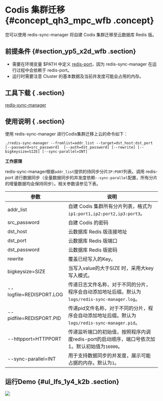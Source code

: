 # Codis 集群迁移 {#concept_qh3_mpc_wfb .concept}

您可以使用 redis-sync-manager 将自建 Codis 集群迁移至云数据库 Redis 版。

## 前提条件 {#section_yp5_x2d_wfb .section}

-   需要在环境变量 $PATH 中定义 [redis-port](cn.zh-CN/用户指南/迁移数据/云下到云上/使用redis-port进行迁移.md#)，因为 redis-sync-manager 在运行过程中会依赖于 redis-port。
-   运行时需要注意 Cluster 的基本数据及当前并发度可能会占用的内存。

## 工具下载 { .section}

[redis-sync-manager](http://docs-aliyun.cn-hangzhou.oss.aliyun-inc.com/assets/attach/94155/cn_zh/1542707688880/redis-sync-manager)

## 使用说明 { .section}

使用 redis-sync-manager 进行Codis集群迁移上云的命令如下：

```
./redis-sync-manager --fromlist=addr_list --target=dst_host:dst_port [--password=src_password]  [--auth=dst_password] [--rewrite] [--bigkeysize=SIZE] [--sync-parallel=INT]
```

**工作原理**

redis-sync-manager根据`addr_list`提供的待同步分片`IP:PORT`列表。调用 redis-port 进行数据同步（全量数据同步的并发度依赖`--sync-parallel`配置，所有分片的增量数据均会保持同步）。相关参数请参见下表。

|参数|说明|
|--|--|
|addr\_list|自建 Codis 集群所有分片列表，格式为`ip1:port1,ip2:port2,ip3:port3`。|
|src\_password|自建 Codis 的密码|
|dst\_host|云数据库 Redis 版连接地址|
|dst\_port|云数据库 Redis 版端口|
|dst\_password|云数据库 Redis 版密码|
|rewrite|覆盖已经写入的Key。|
|bigkeysize=SIZE|当写入value的大于SIZE 时，采用大key写入模式。|
|--logfile=REDISPORT.LOG|传递日志文件名称，对于不同的分片，程序会自动添加地址后缀。默认为`logs/redis-sync-manager.log`。|
|--pidfile=REDISPORT.PID|传递pid文件名称，对于不同的分片，程序会自动添加地址后缀。默认为`logs/redis-sync-manager.pid`。|
|--httpport=HTTPPORT|传递监听端口的初始值，按照程序内调度redis-port的启动顺序，端口号依次加1。默认初始值为`16000`。|
|--sync-parallel=INT|用于支持数据同步的并发度，展示可能占据的内存。默认为`1`。|

## 运行Demo {#ul_lfs_1y4_k2b .section}

![](http://static-aliyun-doc.oss-cn-hangzhou.aliyuncs.com/assets/img/64566/154276528532569_zh-CN.png) 

